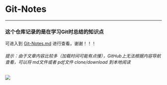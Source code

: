 # Git-Notes

------

### 这个仓库记录的是在学习Git时总结的知识点



可进入到  [Git-Notes.md](https://github.com/heiye-vn/New-Git-Notes/blob/master/Notes.md)  进行查看，谢谢！！！

###### 提示：由于文章内容比较多（加载时间可能有点慢），GitHub上无法根据内容导航查看，可以将 md文件或者 pdf文件 clone/download 到本地阅读



![](https://timgsa.baidu.com/timg?image&quality=80&size=b9999_10000&sec=1566114649550&di=383bd3cab8d01efa69cb63a6b974bd70&imgtype=0&src=http%3A%2F%2Fimg.mp.itc.cn%2Fupload%2F20170714%2F1eed483f1874437990ad84c50ecfc82a_th.jpg)

